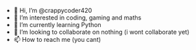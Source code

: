 - 👋 Hi, I’m @crappycoder420
- 👀 I’m interested in coding, gaming and maths
- 🌱 I’m currently learning Python
- 💞️ I’m looking to collaborate on nothing (i wont collaborate yet)
- 📫 How to reach me (you cant)

<!---
crappycoder420/crappycoder420 is a ✨ special ✨ repository because its `README.md` (this file) appears on your GitHub profile.
You can click the Preview link to take a look at your changes.
--->
